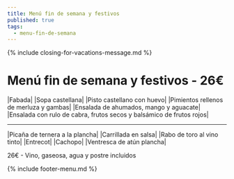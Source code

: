 ```yaml
---
title: Menú fin de semana y festivos
published: true
tags:
  - menu-fin-de-semana
---
```


{% include closing-for-vacations-message.md %}

# Menú fin de semana y festivos - 26€

|Fabada|
|Sopa castellana|
|Pisto castellano con huevo|
|Pimientos rellenos de merluza y gambas|
|Ensalada de ahumados, mango y aguacate|
|Ensalada con rulo de cabra, frutos secos y balsámico de frutos rojos|


------

|Picaña de ternera a la plancha|
|Carrillada en salsa|
|Rabo de toro al vino tinto|
|Entrecot|
|Cachopo|
|Ventresca de atún plancha|

<!-- |Cordero asado|eligiendo este segundo plato se añade 10€ al menú, en total 34€| -->

26€ - Vino, gaseosa, agua y postre incluidos

{% include footer-menu.md %}
